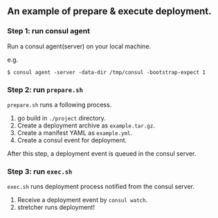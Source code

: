 ## An example of prepare & execute deployment.

### Step 1: run consul agent

Run a consul agent(server) on your local machine.

e.g.

```
$ consul agent -server -data-dir /tmp/consul -bootstrap-expect 1
```

### Step 2: run `prepare.sh`

`prepare.sh` runs a following process.

1. go build in `./project` directory.
2. Create a deployment archive as `example.tar.gz`.
3. Create a manifest YAML as `example.yml`.
4. Create a consul event for deployment.

After this step, a deployment event is queued in the consul server.

### Step 3: run `exec.sh`

`exec.sh` runs deployment process notified from the consul server.

1. Receive a deployment event by `consul watch`.
2. stretcher runs deployment!

